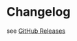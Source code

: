 # Changelog

see [GitHub Releases](https://github.com/Ritzlgrmft/ionic-configuration-sample/releases)
